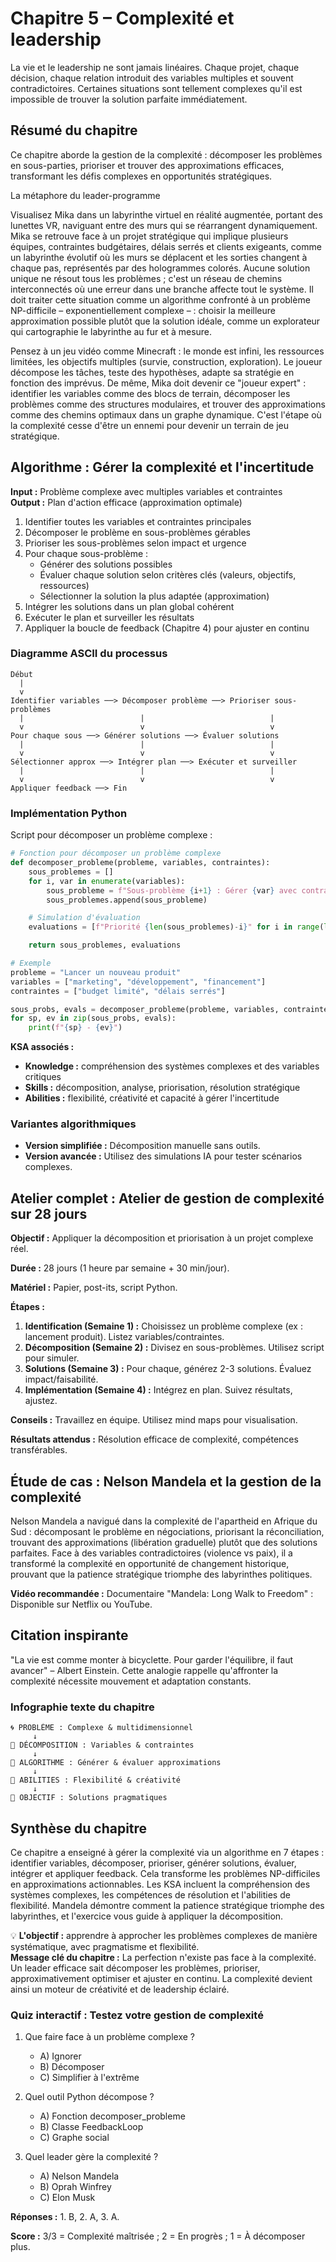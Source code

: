 # Chapitre 5 – Complexité et leadership

La vie et le leadership ne sont jamais linéaires. Chaque projet, chaque décision, chaque relation introduit des variables multiples et souvent contradictoires. Certaines situations sont tellement complexes qu'il est impossible de trouver la solution parfaite immédiatement.

## Résumé du chapitre
Ce chapitre aborde la gestion de la complexité : décomposer les problèmes en sous-parties, prioriser et trouver des approximations efficaces, transformant les défis complexes en opportunités stratégiques.

La métaphore du leader-programme

Visualisez Mika dans un labyrinthe virtuel en réalité augmentée, portant des lunettes VR, naviguant entre des murs qui se réarrangent dynamiquement. Mika se retrouve face à un projet stratégique qui implique plusieurs équipes, contraintes budgétaires, délais serrés et clients exigeants, comme un labyrinthe évolutif où les murs se déplacent et les sorties changent à chaque pas, représentés par des hologrammes colorés. Aucune solution unique ne résout tous les problèmes ; c'est un réseau de chemins interconnectés où une erreur dans une branche affecte tout le système. Il doit traiter cette situation comme un algorithme confronté à un problème NP-difficile – exponentiellement complexe – : choisir la meilleure approximation possible plutôt que la solution idéale, comme un explorateur qui cartographie le labyrinthe au fur et à mesure.

Pensez à un jeu vidéo comme Minecraft : le monde est infini, les ressources limitées, les objectifs multiples (survie, construction, exploration). Le joueur décompose les tâches, teste des hypothèses, adapte sa stratégie en fonction des imprévus. De même, Mika doit devenir ce "joueur expert" : identifier les variables comme des blocs de terrain, décomposer les problèmes comme des structures modulaires, et trouver des approximations comme des chemins optimaux dans un graphe dynamique. C'est l'étape où la complexité cesse d'être un ennemi pour devenir un terrain de jeu stratégique.

## Algorithme : Gérer la complexité et l'incertitude

**Input :** Problème complexe avec multiples variables et contraintes  
**Output :** Plan d'action efficace (approximation optimale)

1. Identifier toutes les variables et contraintes principales
2. Décomposer le problème en sous-problèmes gérables
3. Prioriser les sous-problèmes selon impact et urgence
4. Pour chaque sous-problème :
   - Générer des solutions possibles
   - Évaluer chaque solution selon critères clés (valeurs, objectifs, ressources)
   - Sélectionner la solution la plus adaptée (approximation)
5. Intégrer les solutions dans un plan global cohérent
6. Exécuter le plan et surveiller les résultats
7. Appliquer la boucle de feedback (Chapitre 4) pour ajuster en continu

### Diagramme ASCII du processus

```
Début
  |
  v
Identifier variables ──> Décomposer problème ──> Prioriser sous-problèmes
  |                          |                            |
  v                          v                            v
Pour chaque sous ──> Générer solutions ──> Évaluer solutions
  |                          |                            |
  v                          v                            v
Sélectionner approx ──> Intégrer plan ──> Exécuter et surveiller
  |                          |                            |
  v                          v                            v
Appliquer feedback ──> Fin
```

### Implémentation Python

Script pour décomposer un problème complexe :

```python
# Fonction pour décomposer un problème complexe
def decomposer_probleme(probleme, variables, contraintes):
    sous_problemes = []
    for i, var in enumerate(variables):
        sous_probleme = f"Sous-problème {i+1} : Gérer {var} avec contrainte {contraintes[i] if i < len(contraintes) else 'aucune'}"
        sous_problemes.append(sous_probleme)

    # Simulation d'évaluation
    evaluations = [f"Priorité {len(sous_problemes)-i}" for i in range(len(sous_problemes))]

    return sous_problemes, evaluations

# Exemple
probleme = "Lancer un nouveau produit"
variables = ["marketing", "développement", "financement"]
contraintes = ["budget limité", "délais serrés"]

sous_probs, evals = decomposer_probleme(probleme, variables, contraintes)
for sp, ev in zip(sous_probs, evals):
    print(f"{sp} - {ev}")
```

**KSA associés :**
- **Knowledge :** compréhension des systèmes complexes et des variables critiques
- **Skills :** décomposition, analyse, priorisation, résolution stratégique
- **Abilities :** flexibilité, créativité et capacité à gérer l'incertitude

### Variantes algorithmiques
- **Version simplifiée :** Décomposition manuelle sans outils.
- **Version avancée :** Utilisez des simulations IA pour tester scénarios complexes.

## Atelier complet : Atelier de gestion de complexité sur 28 jours

**Objectif :** Appliquer la décomposition et priorisation à un projet complexe réel.

**Durée :** 28 jours (1 heure par semaine + 30 min/jour).

**Matériel :** Papier, post-its, script Python.

**Étapes :**
1. **Identification (Semaine 1) :** Choisissez un problème complexe (ex : lancement produit). Listez variables/contraintes.
2. **Décomposition (Semaine 2) :** Divisez en sous-problèmes. Utilisez script pour simuler.
3. **Solutions (Semaine 3) :** Pour chaque, générez 2-3 solutions. Évaluez impact/faisabilité.
4. **Implémentation (Semaine 4) :** Intégrez en plan. Suivez résultats, ajustez.

**Conseils :** Travaillez en équipe. Utilisez mind maps pour visualisation.

**Résultats attendus :** Résolution efficace de complexité, compétences transférables.

## Étude de cas : Nelson Mandela et la gestion de la complexité

Nelson Mandela a navigué dans la complexité de l'apartheid en Afrique du Sud : décomposant le problème en négociations, priorisant la réconciliation, trouvant des approximations (libération graduelle) plutôt que des solutions parfaites. Face à des variables contradictoires (violence vs paix), il a transformé la complexité en opportunité de changement historique, prouvant que la patience stratégique triomphe des labyrinthes politiques.

**Vidéo recommandée :** Documentaire "Mandela: Long Walk to Freedom" : Disponible sur Netflix ou YouTube.

## Citation inspirante

"La vie est comme monter à bicyclette. Pour garder l'équilibre, il faut avancer" – Albert Einstein. Cette analogie rappelle qu'affronter la complexité nécessite mouvement et adaptation constants.

### Infographie texte du chapitre

```
🌀 PROBLÈME : Complexe & multidimensionnel
     ↓
🔬 DÉCOMPOSITION : Variables & contraintes
     ↓
🔄 ALGORITHME : Générer & évaluer approximations
     ↓
🧩 ABILITIES : Flexibilité & créativité
     ↓
🎯 OBJECTIF : Solutions pragmatiques
```

## Synthèse du chapitre
Ce chapitre a enseigné à gérer la complexité via un algorithme en 7 étapes : identifier variables, décomposer, prioriser, générer solutions, évaluer, intégrer et appliquer feedback. Cela transforme les problèmes NP-difficiles en approximations actionnables. Les KSA incluent la compréhension des systèmes complexes, les compétences de résolution et l'abilities de flexibilité. Mandela démontre comment la patience stratégique triomphe des labyrinthes, et l'exercice vous guide à appliquer la décomposition.

💡 **L'objectif :** apprendre à approcher les problèmes complexes de manière systématique, avec pragmatisme et flexibilité.  
**Message clé du chapitre :** La perfection n'existe pas face à la complexité. Un leader efficace sait décomposer les problèmes, prioriser, approximativement optimiser et ajuster en continu. La complexité devient ainsi un moteur de créativité et de leadership éclairé.

### Quiz interactif : Testez votre gestion de complexité

1. Que faire face à un problème complexe ?
   - A) Ignorer
   - B) Décomposer
   - C) Simplifier à l'extrême

2. Quel outil Python décompose ?
   - A) Fonction decomposer_probleme
   - B) Classe FeedbackLoop
   - C) Graphe social

3. Quel leader gère la complexité ?
   - A) Nelson Mandela
   - B) Oprah Winfrey
   - C) Elon Musk

**Réponses :** 1. B, 2. A, 3. A.

**Score :** 3/3 = Complexité maîtrisée ; 2 = En progrès ; 1 = À décomposer plus.

